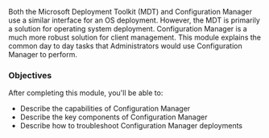 Both the Microsoft Deployment Toolkit (MDT) and Configuration Manager use a similar interface for an OS deployment. However, the MDT is primarily a solution for operating system deployment. Configuration Manager is a much more robust solution for client management. This module explains the common day to day tasks that Administrators would use Configuration Manager to perform.

### Objectives

After completing this module, you'll be able to:

 -  Describe the capabilities of Configuration Manager
 -  Describe the key components of Configuration Manager
 -  Describe how to troubleshoot Configuration Manager deployments
